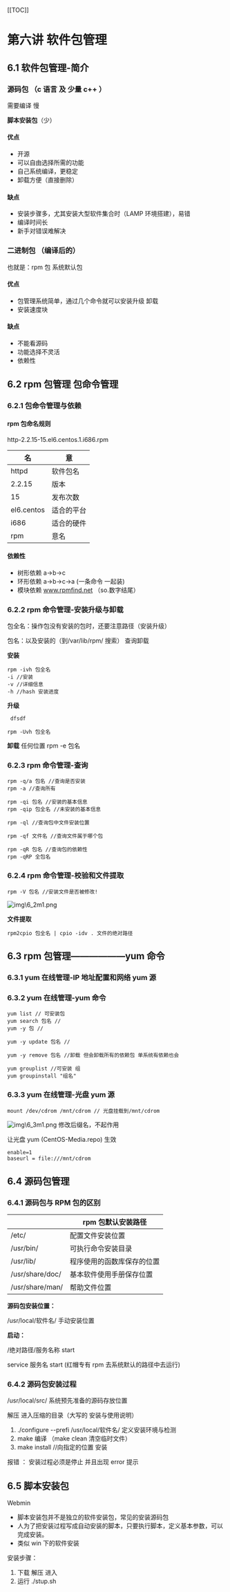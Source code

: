 [[TOC]]

# 第六讲 软件包管理

## 6.1 软件包管理-简介

### 源码包 （c 语言 及 少量 c++ ）

需要编译 慢

**脚本安装包**（少）

#### **优点**

- 开源
- 可以自由选择所需的功能
- 自己系统编译，更稳定
- 卸载方便（直接删除）

#### 缺点

- 安装步骤多，尤其安装大型软件集合时（LAMP 环境搭建），易错
- 编译时间长
- 新手对错误难解决

### 二进制包 （编译后的）

也就是：rpm 包 系统默认包

#### 优点

- 包管理系统简单，通过几个命令就可以安装升级 卸载
- 安装速度块

#### 缺点

- 不能看源码
- 功能选择不灵活
- 依赖性

## 6.2 rpm 包管理 包命令管理

### 6.2.1 包命令管理与依赖

#### rpm 包命名规则

http-2.2.15-15.el6.centos.1.i686.rpm

| 名         | 意         |
| ---------- | ---------- |
| httpd      | 软件包名   |
| 2.2.15     | 版本       |
| 15         | 发布次数   |
| el6.centos | 适合的平台 |
| i686       | 适合的硬件 |
| rpm        | 意名       |

#### 依赖性

- 树形依赖 a->b->c
- 环形依赖 a->b->c->a (一条命令 一起装)
- 模块依赖 www.rpmfind.net （so.数字结尾）

### 6.2.2 rpm 命令管理-安装升级与卸载

包全名：操作包没有安装的包时，还要注意路径（安装升级）

包名：以及安装的（到/var/lib/rpm/ 搜索） 查询卸载

**安装**

    rpm -ivh 包全名
    -i //安装
    -v //详细信息
    -h //hash 安装进度

**升级**

     dfsdf

    rpm -Uvh 包全名

**卸载** 任何位置
rpm -e 包名

### 6.2.3 rpm 命令管理-查询

    rpm -q/a 包名 //查询是否安装
    rpm -a //查询所有

    rpm -qi 包名 //安装的基本信息
    rpm -qip 包全名 //未安装的基本信息

    rpm -ql //查询包中文件安装位置

    rpm -qf 文件名 //查询文件属于哪个包

    rpm -qR 包名 //查询包的依赖性
    rpm -qRP 全包名

### 6.2.4 rpm 命令管理-校验和文件提取

    rpm -V 包名 //安装文件是否被修改!

![img\6_2m1.png](./img/6_2m1.png)

**文件提取**

    rpm2cpio 包全名 | cpio -idv . 文件的绝对路径

## 6.3 rpm 包管理——————**yum 命令**

### 6.3.1 yum 在线管理-IP 地址配置和网络 yum 源

### 6.3.2 yum 在线管理-yum 命令

    yum list // 可安装包
    yum search 包名 //
    yum -y 包 //

    yum -y update 包名 //

    yum -y remove 包名 //卸载 但会卸载所有的依赖包 单系统有依赖也会

    yum grouplist //可安装 组
    yum groupinstall "组名"

### 6.3.3 yum 在线管理-光盘 yum 源

    mount /dev/cdrom /mnt/cdrom // 光盘挂载到/mnt/cdrom

![img\6_3m1.png](./img/6_3m1.png)
修改后缀名，不起作用

让光盘 yum (CentOS-Media.repo) 生效

    enable=1
    baseurl = file:///mnt/cdrom

## 6.4 源码包管理

### 6.4.1 源码包与 RPM 包的区别

|                 | rpm 包默认安装路径         |
| --------------- | -------------------------- |
| /etc/           | 配置文件安装位置           |
| /usr/bin/       | 可执行命令安装目录         |
| /usr/lib/       | 程序使用的函数库保存的位置 |
| /usr/share/doc/ | 基本软件使用手册保存位置   |
| /usr/share/man/ | 帮助文件位置               |

**源码包安装位置：**

/usr/local/软件名/ 手动安装位置

**启动：**

/绝对路径/服务名称 start

service 服务名 start (红帽专有 rpm 去系统默认的路径中去运行)

### 6.4.2 源码包安装过程

/usr/local/src/ 系统预先准备的源码存放位置

解压 进入压缩的目录（大写的 安装与使用说明）

1.  ./configure --prefi /usr/local/软件名/ 定义安装环境与检测
2.  make 编译 （make clean 清空临时文件）
3.  make install //向指定的位置 安装

报错 ： 安装过程必须是停止 并且出现 error 提示

## 6.5 脚本安装包

Webmin

- 脚本安装包并不是独立的软件安装包，常见的安装源码包
- 人为了把安装过程写成自动安装的脚本，只要执行脚本，定义基本参数，可以完成安装。
- 类似 win 下的软件安装

安装步骤：

1. 下载 解压 进入
2. 运行 ./stup.sh
